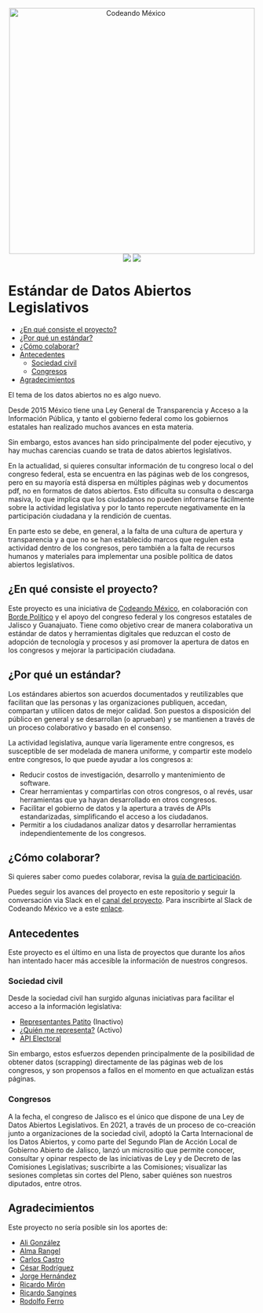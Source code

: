 <p align="center">
<img src="http://codeandomexico.org/resources/img/codeandomexico.png" width="500" alt="Codeando México"><br>
<a href="http://www.codeandomexico.org/" target="_blank"><img src="https://img.shields.io/badge/website-CodeandoMexico-00D88E.svg"></a>
<a href="http://slack.codeandomexico.org/" target="_blank"><img src="https://img.shields.io/badge/slack-CodeandoMexico-EC0E4F.svg"></a>
</p>
<!-- __ -->

# Estándar de Datos Abiertos Legislativos

- [¿En qué consiste el proyecto?](#en-qué-consiste-el-proyecto)
- [¿Por qué un estándar?](#por-qué-un-estándar)
- [¿Cómo colaborar?](#cómo-colaborar)
- [Antecedentes](#antecedentes)
    - [Sociedad civil](#sociedad-civil)
    - [Congresos](#congresos)
- [Agradecimientos](#agradecimientos)

El tema de los datos abiertos no es algo nuevo.

Desde 2015 México tiene una Ley General de Transparencia y Acceso a la
Información Pública, y tanto el gobierno federal como los gobiernos estatales
han realizado muchos avances en esta materia.

Sin embargo, estos avances han sido principalmente del poder ejecutivo, y hay
muchas carencias cuando se trata de datos abiertos legislativos.

En la actualidad, si quieres consultar información de tu congreso local o del
congreso federal, esta se encuentra en las páginas web de los congresos, pero en
su mayoría está dispersa en múltiples páginas web y documentos pdf, no en
formatos de datos abiertos. Esto dificulta su consulta o descarga masiva, lo que
implica que los ciudadanos no pueden informarse fácilmente sobre la actividad
legislativa y por lo tanto repercute negativamente en la participación ciudadana
y la rendición de cuentas.

En parte esto se debe, en general, a la falta de una cultura de apertura y
transparencia y a que no se han establecido marcos que regulen esta actividad
dentro de los congresos, pero también a la falta de recursos humanos y
materiales para implementar una posible política de datos abiertos legislativos.

## ¿En qué consiste el proyecto?

Este proyecto es una iniciativa de [Codeando México](https://www.codeandomexico.org/), en colaboración con
[Borde Político](https://borde.mx/) y el apoyo del congreso federal y los congresos
estatales de Jalisco y Guanajuato. Tiene como objetivo crear de manera
colaborativa un estándar de datos y herramientas digitales que reduzcan el costo
de adopción de tecnología y procesos y así promover la apertura de datos en los
congresos y mejorar la participación ciudadana.

## ¿Por qué un estándar?

Los estándares abiertos son acuerdos documentados y reutilizables que facilitan que las personas 
y las organizaciones publiquen, accedan, compartan y utilicen datos de mejor calidad. Son puestos 
a disposición del público en general y se desarrollan (o aprueban) y se mantienen a través de un 
proceso colaborativo y basado en el consenso.

La actividad legislativa, aunque varía ligeramente entre congresos, es
susceptible de ser modelada de manera uniforme, y compartir este modelo entre
congresos, lo que puede ayudar a los congresos a:

- Reducir costos de investigación, desarrollo y mantenimiento de software.
- Crear herramientas y compartirlas con otros congresos, o al revés, usar
  herramientas que ya hayan desarrollado en otros congresos.
- Facilitar el gobierno de datos y la apertura a través de APIs estandarizadas,
  simplificando el acceso a los ciudadanos.
- Permitir a los ciudadanos analizar datos y desarrollar herramientas
  independientemente de los congresos.

## ¿Cómo colaborar?

Si quieres saber como puedes colaborar, revisa la [guía de participación](/CONTRIBUTING.md).

Puedes seguir los avances del proyecto en este repositorio y seguir la
conversación via Slack en el
[canal del proyecto](https://codeandomexico.slack.com/app_redirect?channel=CLSRKEBQW).
Para inscribirte al Slack de Codeando México ve a este
[enlace](http://slack.codeandomexico.org/).

## Antecedentes

Este proyecto es el último en una lista de proyectos que durante los años han intentado hacer más accesible la información de nuestros congresos.

### Sociedad civil

Desde la sociedad civil han surgido algunas iniciativas para facilitar el acceso
a la información legislativa:

- [Representantes Patito](http://representantes.pati.to/) (Inactivo)
- [¿Quién me representa?](http://www.quienmerepresenta.com/) (Activo)
- [API Electoral](https://www.apielectoral.mx/)

Sin embargo, estos esfuerzos dependen principalmente de la posibilidad de
obtener datos (scrapping) directamente de las páginas web de los congresos, y
son propensos a fallos en el momento en que actualizan estás páginas.

### Congresos

A la fecha, el congreso de Jalisco es el único que dispone de una Ley de Datos
Abiertos Legislativos. En 2021, a través de un proceso de co-creación junto a
organizaciones de la sociedad civil, adoptó la Carta Internacional de los Datos
Abiertos, y como parte del Segundo Plan de Acción Local de Gobierno Abierto de
Jalisco, lanzó un micrositio que permite conocer, consultar y opinar respecto de
las iniciativas de Ley y de Decreto de las Comisiones Legislativas; suscribirte
a las Comisiones; visualizar las sesiones completas sin cortes del Pleno, saber
quiénes son nuestros diputados, entre otros.

## Agradecimientos

Este proyecto no sería posible sin los aportes de:

- [Ali González](https://github.com/basicavisual)
- [Alma Rangel](https://github.com/almarngl)
- [Carlos Castro](https://github.com/carlitos)
- [César Rodríguez](https://github.com/MrCesar107)
- [Jorge Hernández](https://github.com/lesthack)
- [Ricardo Mirón](https://github.com/ricardomiron)
- [Ricardo Sangines](https://github.com/rickrebel)
- [Rodolfo Ferro](https://github.com/RodolfoFerro)
